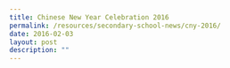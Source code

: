 ```yaml
---
title: Chinese New Year Celebration 2016
permalink: /resources/secondary-school-news/cny-2016/
date: 2016-02-03
layout: post
description: ""
---
```

